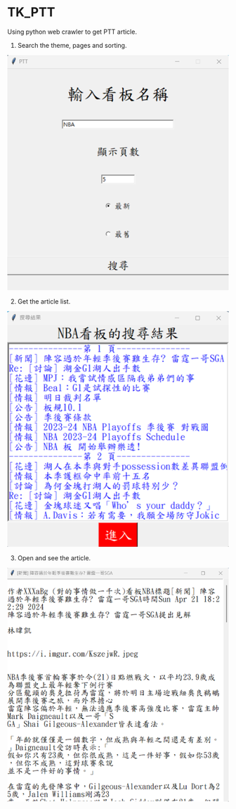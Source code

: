 # TK_PTT
Using python web crawler to get PTT article.

1. Search the theme, pages and sorting.

![image](https://github.com/7Chris2Hsu5/TK_PTT/blob/main/PTT.png)

2. Get the article list.

![image](https://github.com/7Chris2Hsu5/TK_PTT/blob/main/PTT_2.png)

3. Open and see the article.
   
![image](https://github.com/7Chris2Hsu5/TK_PTT/blob/main/PTT_3.png)
